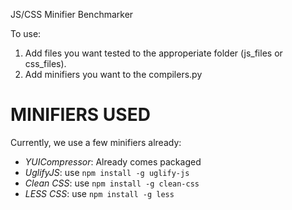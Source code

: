 JS/CSS Minifier Benchmarker

To use:

1. Add files you want tested to the approperiate folder (js\_files or css\_files).
2. Add minifiers you want to the compilers.py


MINIFIERS USED
==============

Currently, we use a few minifiers already:

 * *YUICompressor*: Already comes packaged
 * *UglifyJS*: use `npm install -g uglify-js`
 * *Clean CSS*: use `npm install -g clean-css`
 * *LESS CSS*: use `npm install -g less`
